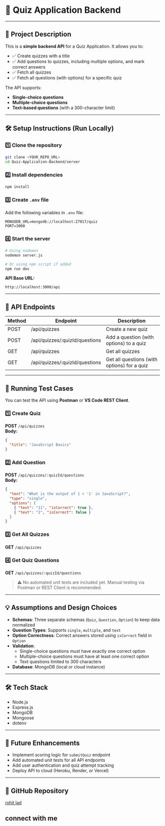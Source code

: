 # 🎯 Quiz Application Backend

---

## 📖 Project Description
This is a **simple backend API** for a Quiz Application. It allows you to:

- ✅ Create quizzes with a title  
- ✅ Add questions to quizzes, including multiple options, and mark correct answers  
- ✅ Fetch all quizzes  
- ✅ Fetch all questions (with options) for a specific quiz  

The API supports:  
- **Single-choice questions**  
- **Multiple-choice questions**  
- **Text-based questions** (with a 300-character limit)

---

## 🛠️ Setup Instructions (Run Locally)

### 1️⃣ Clone the repository
```bash
git clone <YOUR_REPO_URL>
cd Quiz-Application-Backend/server
```

### 2️⃣ Install dependencies
```bash
npm install
```

### 3️⃣ Create `.env` file
Add the following variables in `.env` file:
```env
MONGODB_URL=mongodb://localhost:27017/quiz
PORT=3000
```

### 4️⃣ Start the server
```bash
# Using nodemon
nodemon server.js

# Or using npm script if added
npm run dev
```

**API Base URL:**  
```
http://localhost:3000/api
```

---

## 🚀 API Endpoints

| Method | Endpoint | Description |
|--------|---------|-------------|
| POST   | /api/quizzes | Create a new quiz |
| POST   | /api/quizzes/:quizId/questions | Add a question (with options) to a quiz |
| GET    | /api/quizzes | Get all quizzes |
| GET    | /api/quizzes/:quizId/questions | Get all questions (with options) for a quiz |

---

## 🧪 Running Test Cases

You can test the API using **Postman** or **VS Code REST Client**.

### 1️⃣ Create Quiz
**POST** `/api/quizzes`  
**Body:**
```json
{
  "title": "JavaScript Basics"
}
```

### 2️⃣ Add Question
**POST** `/api/quizzes/:quizId/questions`  
**Body:**
```json
{
  "text": "What is the output of 1 + '1' in JavaScript?",
  "type": "single",
  "options": [
    { "text": "11", "isCorrect": true },
    { "text": "2", "isCorrect": false }
  ]
}
```

### 3️⃣ Get All Quizzes
**GET** `/api/quizzes`

### 4️⃣ Get Quiz Questions
**GET** `/api/quizzes/:quizId/questions`

> ⚠️ No automated unit tests are included yet. Manual testing via Postman or REST Client is recommended.

---

## 💡 Assumptions and Design Choices

- **Schemas**: Three separate schemas (`Quiz`, `Question`, `Option`) to keep data normalized  
- **Question Types**: Supports `single`, `multiple`, and `text`  
- **Option Correctness**: Correct answers stored using `isCorrect` field in `Option`  
- **Validation**:
  - Single-choice questions must have exactly one correct option  
  - Multiple-choice questions must have at least one correct option  
  - Text questions limited to 300 characters  
- **Database**: MongoDB (local or cloud instance)

---

## 🛠️ Tech Stack

- Node.js  
- Express.js  
- MongoDB  
- Mongoose  
- dotenv

---

## 🔮 Future Enhancements

- Implement scoring logic for `submitQuiz` endpoint  
- Add automated unit tests for all API endpoints  
- Add user authentication and quiz attempt tracking  
- Deploy API to cloud (Heroku, Render, or Vercel)

---

## 🔗 GitHub Repository
[rohit lad](<YOUR_REPO_URL>)


## connect with me
